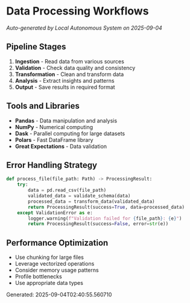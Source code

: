 # Data Processing Workflows
*Auto-generated by Local Autonomous System on 2025-09-04*

## Pipeline Stages
1. **Ingestion** - Read data from various sources
2. **Validation** - Check data quality and consistency  
3. **Transformation** - Clean and transform data
4. **Analysis** - Extract insights and patterns
5. **Output** - Save results in required format

## Tools and Libraries
- **Pandas** - Data manipulation and analysis
- **NumPy** - Numerical computing
- **Dask** - Parallel computing for large datasets
- **Polars** - Fast DataFrame library
- **Great Expectations** - Data validation

## Error Handling Strategy
```python
def process_file(file_path: Path) -> ProcessingResult:
    try:
        data = pd.read_csv(file_path)
        validated_data = validate_schema(data)
        processed_data = transform_data(validated_data)
        return ProcessingResult(success=True, data=processed_data)
    except ValidationError as e:
        logger.warning(f"Validation failed for {file_path}: {e}")
        return ProcessingResult(success=False, error=str(e))
```

## Performance Optimization
- Use chunking for large files
- Leverage vectorized operations
- Consider memory usage patterns
- Profile bottlenecks
- Use appropriate data types

Generated: 2025-09-04T02:40:55.560710

